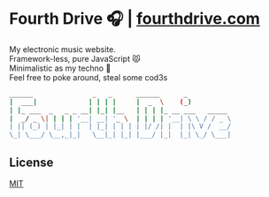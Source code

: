 # Fourth Drive 🎧 | [fourthdrive.com](https://fourthdrive.com)  
My electronic music website.  
Framework-less, pure JavaScript 😾  
Minimalistic as my techno 🚨  
Feel free to poke around, steal some cod3s  
```bash
______               _   _      ______      _           
|  ___|             | | | |     |  _  \    (_)          
| |_ ___  _   _ _ __| |_| |__   | | | |_ __ ___   _____ 
|  _/ _ \| | | | '__| __| '_ \  | | | | '__| \ \ / / _ \
| || (_) | |_| | |  | |_| | | | | |/ /| |  | |\ V /  __/
\_| \___/ \__,_|_|   \__|_| |_| |___/ |_|  |_| \_/ \___|
```

## License
[MIT](https://choosealicense.com/licenses/mit/)

